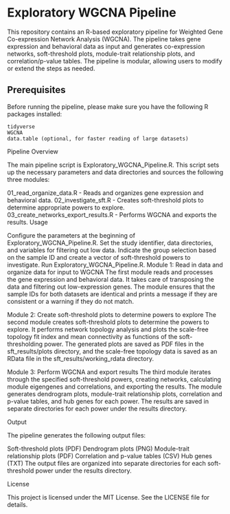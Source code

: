 # Exploratory WGCNA Pipeline

This repository contains an R-based exploratory pipeline for Weighted Gene Co-expression Network Analysis (WGCNA). The pipeline takes gene expression and behavioral data as input and generates co-expression networks, soft-threshold plots, module-trait relationship plots, and correlation/p-value tables. The pipeline is modular, allowing users to modify or extend the steps as needed.

## Prerequisites

Before running the pipeline, please make sure you have the following R packages installed:
```
tidyverse
WGCNA
data.table (optional, for faster reading of large datasets)
```

Pipeline Overview

The main pipeline script is Exploratory_WGCNA_Pipeline.R. This script sets up the necessary parameters and data directories and sources the following three modules:

01_read_organize_data.R - Reads and organizes gene expression and behavioral data.
02_investigate_sft.R - Creates soft-threshold plots to determine appropriate powers to explore.
03_create_networks_export_results.R - Performs WGCNA and exports the results.
Usage

Configure the parameters at the beginning of Exploratory_WGCNA_Pipeline.R. Set the study identifier, data directories, and variables for filtering out low data.
Indicate the group selection based on the sample ID and create a vector of soft-threshold powers to investigate.
Run Exploratory_WGCNA_Pipeline.R.
Module 1: Read in data and organize data for input to WGCNA
The first module reads and processes the gene expression and behavioral data. It takes care of transposing the data and filtering out low-expression genes. The module ensures that the sample IDs for both datasets are identical and prints a message if they are consistent or a warning if they do not match.

Module 2: Create soft-threshold plots to determine powers to explore
The second module creates soft-threshold plots to determine the powers to explore. It performs network topology analysis and plots the scale-free topology fit index and mean connectivity as functions of the soft-thresholding power. The generated plots are saved as PDF files in the sft_results/plots directory, and the scale-free topology data is saved as an RData file in the sft_results/working_rdata directory.

Module 3: Perform WGCNA and export results
The third module iterates through the specified soft-threshold powers, creating networks, calculating module eigengenes and correlations, and exporting the results. The module generates dendrogram plots, module-trait relationship plots, correlation and p-value tables, and hub genes for each power. The results are saved in separate directories for each power under the results directory.

Output

The pipeline generates the following output files:

Soft-threshold plots (PDF)
Dendrogram plots (PNG)
Module-trait relationship plots (PDF)
Correlation and p-value tables (CSV)
Hub genes (TXT)
The output files are organized into separate directories for each soft-threshold power under the results directory.

License

This project is licensed under the MIT License. See the LICENSE file for details.
